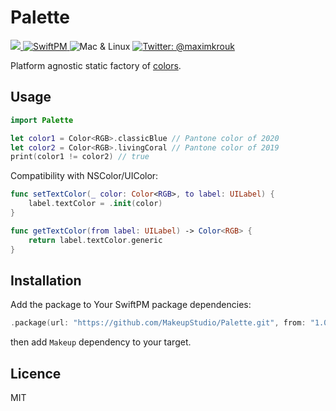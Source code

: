 # Palette

<p>    
  <a href="https://swift.org">
        <img src="https://img.shields.io/badge/Swift-5.1-red.svg?logo=swift" />
    </a>
    <a href="https://swift.org/package-manager">
        <img src="https://img.shields.io/badge/SwiftPM-Compatible-brightgreen.svg?style=flat" alt="SwiftPM" />
    </a>
    <img src="https://img.shields.io/badge/Platforms-Mac & Linux-green.svg?style=flat" alt="Mac & Linux" />
    <a href="https://twitter.com/maximkrouk">
        <img src="https://img.shields.io/badge/twitter-@maximkrouk-blue.svg?logo=twitter&style=social" alt="Twitter: @maximkrouk"/>
    </a>
</p>

Platform agnostic static factory of [colors](https://github.com/MakeupStudio/GenericColor).

## Usage

```swift
import Palette
```

```swift
let color1 = Color<RGB>.classicBlue // Pantone color of 2020
let color2 = Color<RGB>.livingCoral // Pantone color of 2019
print(color1 != color2) // true
```

Compatibility with NSColor/UIColor:

```swift
func setTextColor(_ color: Color<RGB>, to label: UILabel) {
    label.textColor = .init(color)
}

func getTextColor(from label: UILabel) -> Color<RGB> {
    return label.textColor.generic
}
```

## Installation

Add the package to Your SwiftPM package dependencies:

```swift
.package(url: "https://github.com/MakeupStudio/Palette.git", from: "1.0.0")
```

then add `Makeup` dependency to your target.

## Licence

MIT